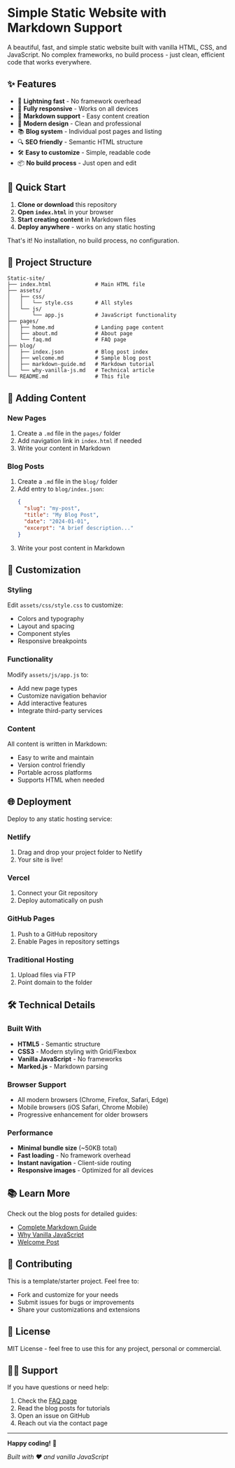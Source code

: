 # Simple Static Website with Markdown Support

A beautiful, fast, and simple static website built with vanilla HTML, CSS, and JavaScript. No complex frameworks, no build process - just clean, efficient code that works everywhere.

## ✨ Features

- 🚀 **Lightning fast** - No framework overhead
- 📱 **Fully responsive** - Works on all devices
- 📝 **Markdown support** - Easy content creation
- 🎨 **Modern design** - Clean and professional
- 📚 **Blog system** - Individual post pages and listing
- 🔍 **SEO friendly** - Semantic HTML structure
- 🛠️ **Easy to customize** - Simple, readable code
- 📦 **No build process** - Just open and edit

## 🚀 Quick Start

1. **Clone or download** this repository
2. **Open `index.html`** in your browser
3. **Start creating content** in Markdown files
4. **Deploy anywhere** - works on any static hosting

That's it! No installation, no build process, no configuration.

## 📁 Project Structure

```
Static-site/
├── index.html              # Main HTML file
├── assets/
│   ├── css/
│   │   └── style.css       # All styles
│   └── js/
│       └── app.js          # JavaScript functionality
├── pages/
│   ├── home.md             # Landing page content
│   ├── about.md            # About page
│   └── faq.md              # FAQ page
├── blog/
│   ├── index.json          # Blog post index
│   ├── welcome.md          # Sample blog post
│   ├── markdown-guide.md   # Markdown tutorial
│   └── why-vanilla-js.md   # Technical article
└── README.md               # This file
```

## 📝 Adding Content

### New Pages

1. Create a `.md` file in the `pages/` folder
2. Add navigation link in `index.html` if needed
3. Write your content in Markdown

### Blog Posts

1. Create a `.md` file in the `blog/` folder
2. Add entry to `blog/index.json`:
   ```json
   {
     "slug": "my-post",
     "title": "My Blog Post",
     "date": "2024-01-01",
     "excerpt": "A brief description..."
   }
   ```
3. Write your post content in Markdown

## 🎨 Customization

### Styling

Edit `assets/css/style.css` to customize:
- Colors and typography
- Layout and spacing
- Component styles
- Responsive breakpoints

### Functionality

Modify `assets/js/app.js` to:
- Add new page types
- Customize navigation behavior
- Add interactive features
- Integrate third-party services

### Content

All content is written in Markdown:
- Easy to write and maintain
- Version control friendly
- Portable across platforms
- Supports HTML when needed

## 🌐 Deployment

Deploy to any static hosting service:

### Netlify
1. Drag and drop your project folder to Netlify
2. Your site is live!

### Vercel
1. Connect your Git repository
2. Deploy automatically on push

### GitHub Pages
1. Push to a GitHub repository
2. Enable Pages in repository settings

### Traditional Hosting
1. Upload files via FTP
2. Point domain to the folder

## 🛠️ Technical Details

### Built With
- **HTML5** - Semantic structure
- **CSS3** - Modern styling with Grid/Flexbox
- **Vanilla JavaScript** - No frameworks
- **Marked.js** - Markdown parsing

### Browser Support
- All modern browsers (Chrome, Firefox, Safari, Edge)
- Mobile browsers (iOS Safari, Chrome Mobile)
- Progressive enhancement for older browsers

### Performance
- **Minimal bundle size** (~50KB total)
- **Fast loading** - No framework overhead
- **Instant navigation** - Client-side routing
- **Responsive images** - Optimized for all devices

## 📚 Learn More

Check out the blog posts for detailed guides:
- [Complete Markdown Guide](/blog/markdown-guide)
- [Why Vanilla JavaScript](/blog/why-vanilla-js)
- [Welcome Post](/blog/welcome)

## 🤝 Contributing

This is a template/starter project. Feel free to:
- Fork and customize for your needs
- Submit issues for bugs or improvements
- Share your customizations and extensions

## 📄 License

MIT License - feel free to use this for any project, personal or commercial.

## 🙋‍♂️ Support

If you have questions or need help:
1. Check the [FAQ page](/faq)
2. Read the blog posts for tutorials
3. Open an issue on GitHub
4. Reach out via the contact page

---

**Happy coding!** 🚀

*Built with ❤️ and vanilla JavaScript*